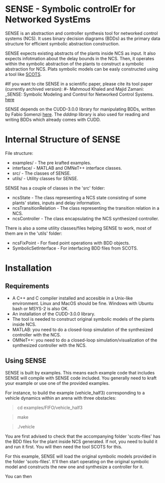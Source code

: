 SENSE - Symbolic controlEr for Networked SystEms
================================================
SENSE is an abstraction and controller synthesis tool for networked control systems (NCS). It uses binary decision diagrams (BDDs) as the primary data structure for efficient symbolic abstraction construction. 

SENSE expects existing abstracts of the plants inside NCS as input. It also expects infotmation about the delay bounds in the NCS. Then, it operates within the symbolic abstraction of the plants to construct a symbolic abstraction for NCS. Plats symbolic models can be easly constructed using a tool like [SCOTS](https://www.hcs.ei.tum.de/en/software/scots/).

#If you want to cite SENSE in a scientific paper, please cite its tool paper (currently archived version):
#- Mahmoud Khaled and Majid Zamani: _SENSE: Symbolic Modeling and Control for Networked Control Systems. [here](http://motesy.cs.uni-bremen.de/pdfs/cav2016.pdf)

SENSE depends on the CUDD-3.0.0 library for manipulating BDDs, written by Fabio Somenzi [here](http://vlsi.colorado.edu/~fabio/). The _dddmp_ library is also used for reading and writing BDDs which already comes with CUDD.


Internal Structure of SENSE
===========================

File structure:

- examples/ - The pre krafted examples.
- interface/ - MATLAB and OMNeT++ interface classes.
- src/ - The classes of SENSE.
- utils/ - Utility classes for SENSE.

SENSE has a couple of classes in the 'src' folder:

- ncsState - The class representing a NCS state consisting of some plants' states, inputs and delay information.
- ncsTransitionRelation - The class representing the transition relation in a NCS.
- ncsController - The class encapsulating the NCS synthesized controller.

There is also a some utility classes/files helping SENSE to work, most of them are in the 'utils' folder:

- ncsFixPoint - For fixed point operations with BDD objects.
- SymbolicSetInterface - For interfacing BDD files from SCOTS.


Installation
============

Requirements
------------
- A C++ and C compiler installed and accesible in a Unix-like environment. Linux and MacOS should be fine. Windows with Ubuntu bash or MSYS-2 is also OK.
- An installation of the CUDD-3.0.0 library.
- The tool is needed to construct original symbolic models of the plants inside NCS.
- MATLAB: you need to do a closed-loop simulation of the synthesized controller with the NCS.
- OMNeT++: you need to do a closed-loop simulation/visualization of the synthesized controller with the NCS.

Using SENSE
-----------
SENSE is built by examples. This means each example code that includes SENSE will compile with SENSE code included. You generally need to kraft your example or use one of the provided examples.

For instance, to build the example (vehicle_half3) corresponding to a vehicle dynamics within an arena with three obstacles:

> cd examples/FIFO/vehicle_half3

> make

> ./vehicle

You are first advised to check that the accompanying folder 'scots-files' has the BDD files for the plant inside NCS generated. If not, you need to build it and run it first. You will then need the tool SCOTS for this.

For this example, SENSE will load the original symbolic models provided in the folder 'scots-files'. It'll then start operating on the original symbolic model and constructs the new one and synthesize a controller for it.

You can then


